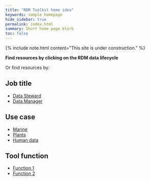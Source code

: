 ```yaml
---
title: "RDM Toolkit home idea"
keywords: sample homepage
hide_sidebar: true
permalink: index.html
summary: Short home page blurb
toc: false
---
```


{% include note.html content="This site is under construction." %}

<main>
    <p class="centered"><strong>Find resources by clicking on the RDM data lifecycle</strong></p>
    <object type="image/svg+xml" data="images/RDM_cycle.svg"></object>
    <p>Or find resources by:</p>
    <div class="flexbox">
    <div class="your-job">
        <h2 class="button">Job title</h2>
        <ul class="child-box">
        <li><a href="">Data Steward</a></li>
        <li><a href="">Data Manager</a></li>
        </ul>
    </div>
    <div class="use-cases">
        <h2 class="button">Use case</h2>
        <ul class="child-box">
        <li><a href="marine_usecase">Marine</a></li>
        <li><a href="plant_usecase">Plants</a></li>
        <li><a href="humandata_usecase">Human data</a></li>
        </ul>
    </div>
    <div class="tool-function">
        <h2 class="button">Tool function</h2>
        <ul class="child-box">
        <li><a href="">Function 1</a></li>
        <li><a href="">Function 2</a></li>
        </ul>
    </div>
    </div> <!-- /.flexbox -->
</main>
